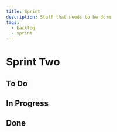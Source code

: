 ```yaml
---
title: Sprint
description: Stuff that needs to be done
tags:
  - backlog
  - sprint
---
```


# Sprint Two

## To Do

## In Progress

## Done
